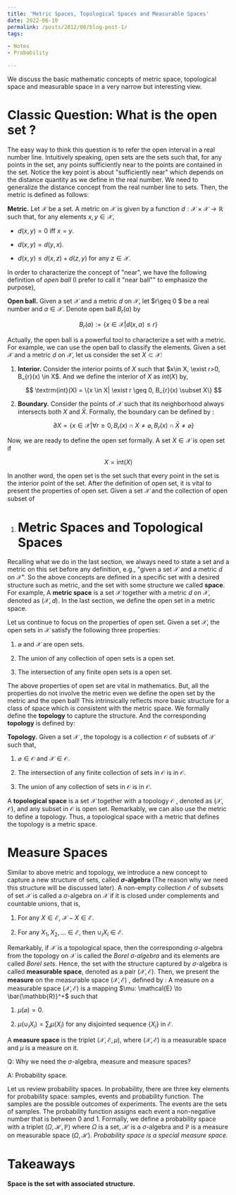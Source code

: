 ```yaml
---
title: 'Metric Spaces, Topological Spaces and Measurable Spaces'
date: 2022-06-10
permalink: /posts/2012/08/blog-post-1/
tags:

- Notes
- Probability

---
```


We discuss the basic mathematic concepts of metric space, topological space and measurable space in a very narrow but interesting view. 

# Classic Question: What is the open set ?

The easy way to think this question is to refer the open interval in  a real number line. Intuitively speaking, open sets are the sets such that, for any points in the set, any points sufficiently near to the points are contained in the set. Notice the key point is about "sufficiently near" which depends on the distance quantity as we define in the real number. We need to generalize the distance concept from the real number line to sets. Then, the metric is defined as follows:

**Metric.** Let $\mathcal{X}$ be a set. A metric on $\mathcal{X}$ is given by a function $d:\mathcal{X}\times\mathcal{X}\to \mathbb{R}$ such that, for any elements $x, y \in \mathcal{X}$,

- $d(x,y)= 0$ iff $x=y$.

- $d(x, y)= d(y,x)$.

- $d(x, y) \leq d(x, z)+d(z, y)$ for any $z\in \mathcal{X}$.

In order to characterize the concept of "near", we have the following definition of *open ball* (I prefer to call it "near ball"" to emphasize the purpose), 

**Open ball.** Given a set $\mathcal{X}$ and a metric $d$ on $\mathcal{X}$, let $r\geq 0 $ be a real number and $a\in \mathcal{X}$. Denote open ball $B_{r}(a)$ by 

$$
B_{r}(a):= \{x\in \mathcal{X}|d(x, a) \leq r\}
$$

Actually, the open ball is a powerful tool to characterize a set with a metric. For example, we can use the open ball to classify the elements. Given a set $\mathcal{X}$ and a metric $d$ on $\mathcal{X}$, let us consider the set  $X \subset \mathcal{X}$:

1. **Interior.** Consider the interior points of  $X$ such that $x\in X,  \exist r>0, B_{r}(x) \in X$. And we define the interior of $X$ as $int(X)$ by,
   
   $$
   \textrm{int}(X) = \{x \in X| \exist r \geq 0, B_{r}(x) \subset X\}  
   $$

2. **Boundary.** Consider the points of $\mathcal{X}$ such that its neighborhood always intersects both $X$ and $\bar{X}$. Formally, the boundary can be defined by :
   
   $$
   \partial X = \{x \in \mathcal{X}| \forall r\geq 0, B_r(x)\cap X\not=\varnothing , B_{r}(x) \cap \bar{X} \not = \varnothing\}
   $$

Now, we are ready to define the open set formally. A set $X \in \mathcal{X}$ is open set if 

$$
X = \textrm{int}(X)
$$

In another word, the open set is the set such that every point in the set is the interior point of the set. After the definition of open set, it is vital to present the properties of open set. Given a set $\mathcal{X}$ and the collection of open subset of 

1. # Metric Spaces and Topological Spaces

Recalling what we do in the last section, we always need to state a set and a metric on this set before any definition, e.g., "given a set $\mathcal{X}$ and a metric $d$ on $\mathcal{X}$". So the above concepts are defined in a specific set with a desired structure such as metric, and the set with some structure we called **space**. For example, A **metric space** is a set $\mathcal{X}$ together with a metric $d$ on $\mathcal{X}$, denoted as $(\mathcal{X}, d)$. In the last section, we define the open set in a metric space.

Let us continue to focus on the properties of open set. Given a set $\mathcal{X}$, the open sets in $\mathcal{X}$ satisfy the following three properties:

1. $\varnothing$ and $\mathcal{X}$ are open sets.

2. The union of any collection of open sets is a open set.

3. The intersection of any finite open sets is a open set.

The above properties of open set are vital in mathematics. But, all the properties do not involve the metric even we define the open set by the metric and the open ball! This intrinsically reflects more basic structure for a class of space which is consistent with the metric space. We formally define the **topology** to capture the structure. And the corresponding **topology** is defined by:

**Topology.**  Given a set $\mathcal{X}$ , the topology is a collection $\mathcal{O}$ of subsets of $\mathcal{X}$ such that,

1. $\varnothing \in \mathcal{O}$ and $\mathcal{X} \in \mathcal{O}$.

2. The intersection of any finite collection of sets in $\mathcal{O}$ is in $\mathcal{O}$.

3. The union of any collection of sets in $\mathcal{O}$ is in $\mathcal{O}$.

A **topological space** is a set $\mathcal{X}$ together with a topology $\mathcal{O}$ , denoted as $(\mathcal{X}, \mathcal{O})$, and any subset in $\mathcal{O}$ is open set. Remarkably, we can also use the metric to define a topology. Thus, a topological space with a metric that defines the topology is a metric space.

# Measure Spaces

Similar to above metric and topology, we introduce a new concept to capture a new structure of sets, called **$\sigma$-algebra** (The reason why we need this structure will be discussed later). A non-empty collection $\mathcal{E}$ of subsets of set $\mathcal{X}$ is called a $\sigma$-algebra on $\mathcal{X}$ if it is closed under complements and countable unions, that is,

1. For any $X\in \mathcal{E}$, $\mathcal{X}-X \in \mathcal{E}$.

2. For any $X_1, X_2, \dots \in \mathcal{E}$, then $\cup_{i}X_i \in \mathcal{E}$.

Remarkably, if $\mathcal{X}$ is a topological space, then the corresponding $\sigma$-algebra from the topology on $\mathcal{X}$ is called the *Borel $\sigma$-algebra* and its elements are called *Borel sets*. Hence, the set with the structure captured by $\sigma$-algebra is called **measurable space**, denoted as a pair $(\mathcal{X}, \mathcal{E})$. Then, we present the **measure** on the measurable space $(\mathcal{X}, \mathcal{E})$ , defined by : A measure on a measurable space $(\mathcal{X}, \mathcal{E})$ is a mapping $\mu: \mathcal{E} \to \bar{\mathbb{R}}^+$ such that

1. $\mu(\varnothing) = 0$.

2. $\mu(\cup_{i}X_i) = \sum_{i}\mu(X_i)$ for any disjointed sequence $\{X_i\}$ in $\mathcal{E}$.

A **measure space** is the triplet $(\mathcal{X}, \mathcal{E}, \mu)$, where $(\mathcal{X}, \mathcal{E})$ is a measurable space and $\mu$ is a measure on it. 

Q: Why we need the $\sigma$-algebra, measure and measure spaces?

A: Probability space.

Let us review probability spaces. In probability, there are three key elements for probability space: samples, events and probability function. The samples are the possible outcomes of experiments. The events are the sets of samples. The probability function assigns each event a non-negative number that is between 0 and 1. Formally, we define a probability space with a triplet $(\Omega, \mathcal{H}, \mathbb{P})$ where $\Omega$ is a set, $\mathcal{H}$ is a $\sigma$-algebra and $\mathbb{P}$ is a measure on measurable space $(\Omega, \mathcal{H})$. *Probability space is a special measure space.*

# Takeaways

**Space is the set with associated structure.**
